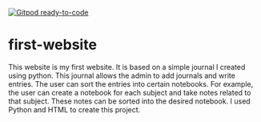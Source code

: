 [![Gitpod ready-to-code](https://img.shields.io/badge/Gitpod-ready--to--code-blue?logo=gitpod)](https://gitpod.io/#https://github.com/varshanaray/first-website)

# first-website
This website is my first website. It is based on a simple journal I created using python. This journal allows the admin to add journals and write entries. The user can sort the entries into certain notebooks. For example, the user can create a notebook for each subject and take notes related to that subject. These notes can be sorted into the desired notebook. I used Python and HTML to create this project.
